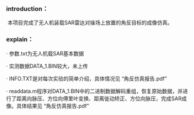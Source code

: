 ### introduction：

​	本项目完成了无人机装载SAR雷达对操场上放置的角反目标的成像仿真。



### explain：

· 参数.txt为无人机载SAR基本数据

· 实测数据DATA_1.BIN较大，未上传

· INFO.TXT是对每次实验的简单介绍，具体情况见 “角反仿真报告.pdf”

· readdata.m程序对DATA_1.BIN中的二进制数据解码重组，恢复原始数据，并进行了距离向脉压、方位向傅里叶变换、距离徙动矫正、方位向脉压，完成SAR成像。具体结果见 “角反仿真报告.pdf”



